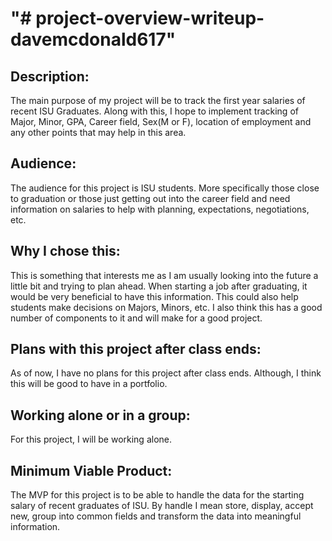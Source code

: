 # "# project-overview-writeup-davemcdonald617" 

## Description:

The main purpose of my project will be to track the first year salaries of recent ISU Graduates. Along with this, I hope to implement tracking of Major, Minor, GPA, Career field, Sex(M or F), location of employment and any other points that may help in this area. 

## Audience:

The audience for this project is ISU students. More specifically those close to graduation or those just getting out into the career field and need information on salaries to help with planning, expectations, negotiations, etc. 

## Why I chose this:

This is something that interests me as I am usually looking into the future a little bit and trying to plan ahead. When starting a job after graduating, it would be very beneficial to have this information. This could also help students make decisions on Majors, Minors, etc. I also think this has a good number of components to it and will make for a good project.

## Plans with this project after class ends:

As of now, I have no plans for this project after class ends. Although, I think this will be good to have in a portfolio. 

## Working alone or in a group:

For this project, I will be working alone.

## Minimum Viable Product:

The MVP for this project is to be able to handle the data for the starting salary of recent graduates of ISU. By handle I mean store, display, accept new, group into common fields and transform the data into meaningful information.
